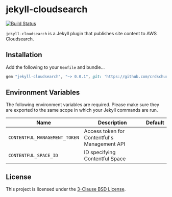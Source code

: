 # jekyll-cloudsearch

[![Build Status](https://travis-ci.org/crdschurch/jekyll-cloudsearch.svg?branch=master)](https://travis-ci.org/crdschurch/jekyll-cloudsearch)

`jekyll-cloudsearch` is a Jekyll plugin that publishes site content to AWS Cloudsearch.

## Installation

Add the following to your `Gemfile` and bundle...

```ruby
gem "jekyll-cloudsearch", "~> 0.0.1", git: 'https://github.com/crdschurch/jekyll-cloudsearch.git'
```

## Environment Variables

The following environment variables are required. Please make sure they are exported to the same scope in which your Jekyll commands are run.

| Name | Description | Default |
| ----- | ------ | ------- |
| `CONTENTFUL_MANAGEMENT_TOKEN` | Access token for Contentful's Management API | |
| `CONTENTFUL_SPACE_ID` | ID specifying Contentful Space | |

## License

This project is licensed under the [3-Clause BSD License](https://opensource.org/licenses/BSD-3-Clause).
